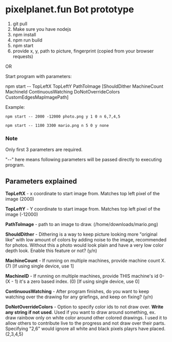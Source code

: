 ﻿# pixelplanet.fun Bot prototype
1. git pull
2. Make sure you have nodejs
3. npm install
4. npm run build
5. npm start
6. provide
  x,
  y,
  path to picture,
  fingerprint (copied from your browser requests)

OR

Start program with parameters:

npm start -- TopLeftX TopLeftY PathToImage \[ShouldDither MachineCount MachineId ContinuousWatching DoNotOverrideColors CustomEdgesMapImagePath]

Example:
```
npm start -- 2000 -12000 photo.png y 1 0 n 6,7,4,5
```

```
npm start -- 1100 3300 mario.png n 5 0 y none
```

### Note

Only first 3 parameters are required.

"--" here means following parameters will be passed directly to executing program.

## Parameters explained

**TopLeftX** - x coordinate to start image from. Matches top left pixel of the image (2000)

**TopLeftY** - Y coordinate to start image from. Matches top left pixel of the image (-12000)

**PathToImage** - path to an image to draw. (/home/downloads/mario.png)

**ShouldDither** - Dithering is a way to keep picture looking more "original like" with low amount of colors by adding noise to the image, recommended for photos. Without this a photo would look plain and have a very low color depth look. Enable this feature or not? (y/n)

**MachineCount** - If running on multiple machines, provide machine count X. (7) \[If using single device, use 1]

**MachineID** - If running on multiple machines, provide THIS machine's id 0-(X - 1) it's a zero based index. (0) \[If using single device, use 0]

**ContinuousWatching** - After program finishes, do you want to keep watching over the drawing for any griefings, and keep on fixing? (y/n)

**DoNotOverrideColors** - Option to specify color ids to not draw over. **Write any string if not used**. Used if you want to draw around something, ex. draw rainbow only on white color around other colored drawings. I used it to allow others to contribute live to the progress and not draw over their parts. Specifying "2,6" would ignore all white and black pixels playrs have placed. (2,3,4,5)
